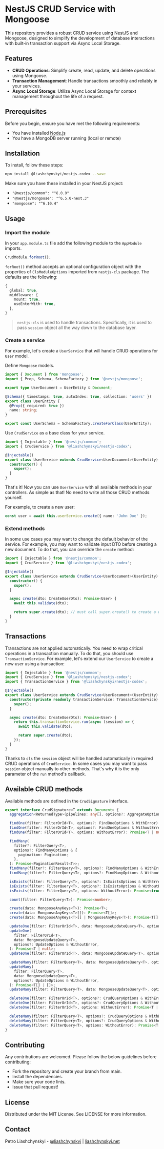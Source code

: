 # NestJS CRUD Service with Mongoose

This repository provides a robust CRUD service using NestJS and Mongoose, designed to simplify the development of database interactions with built-in transaction support via Async Local Storage.

## Features

- **CRUD Operations**: Simplify create, read, update, and delete operations using Mongoose.
- **Transaction Management**: Handle transactions smoothly and reliably in your services.
- **Async Local Storage**: Utilize Async Local Storage for context management throughout the life of a request.

## Prerequisites

Before you begin, ensure you have met the following requirements:

- You have installed [Node.js](https://nodejs.org/)
- You have a MongoDB server running (local or remote)

## Installation

To install, follow these steps:

```bash
npm install @liashchynskyi/nestjs-codex --save
```

Make sure you have these installed in your NestJS project:

- `"@nestjs/common": "^8.0.0"`
- `"@nestjs/mongoose": "^6.5.0-next.3"`
- `"mongoose": "^6.10.4"`

## Usage

### Import the module

In your `app.module.ts` file add the following module to the `AppModule` imports.

```typescript
CrudModule.forRoot();
```

`forRoot()` method accepts an optional configuration object with the properties of
`ClsModuleOptions` imported from `nestjs-cls` package. The defaults are the following:

```typescript
{
  global: true,
  middleware: {
    mount: true,
    useEnterWith: true,
  },
}
```

> `nestjs-cls` is used to handle transactions. Specifically, it is used to pass `session` object all the way down to the database layer.

### Create a service

For example, let's create a `UserService` that will handle CRUD operations for `User` model.

Define `Mongoose` models.

```typescript
import { Document } from 'mongoose';
import { Prop, Schema, SchemaFactory } from '@nestjs/mongoose';

export type UserDocument = UserEntity & Document;

@Schema({ timestamps: true, autoIndex: true, collection: 'users' })
export class UserEntity {
  @Prop({ required: true })
  name: string;
}

export const UserSchema = SchemaFactory.createForClass(UserEntity);
```

Use `CrudService` as a base class for your service.

```typescript
import { Injectable } from '@nestjs/common';
import { CrudService } from '@liashchynskyi/nestjs-codex';

@Injectable()
export class UserService extends CrudService<UserDocument>(UserEntity) {
  constructor() {
    super();
  }
}
```

That's it! Now you can use `UserService` with all available methods in your controllers. As simple as that!
No need to write all those CRUD methods yourself.

For example, to create a new user:

```typescript
const user = await this.userService.create({ name: 'John Doe' });
```

### Extend methods

In some use cases you may want to change the default behavior of the service. For example, you may want to
validate input DTO before creating a new document. To do that, you can override the `create` method:

```typescript
import { Injectable } from '@nestjs/common';
import { CrudService } from '@liashchynskyi/nestjs-codex';

@Injectable()
export class UserService extends CrudService<UserDocument>(UserEntity) {
  constructor() {
    super();
  }

  async create(dto: CreateUserDto): Promise<User> {
    await this.validate(dto);

    return super.create(dto); // must call super.create() to create a new document
  }
}
```

## Transactions

Transactions are not applied automatically. You need to wrap critical operations in a transaction manually. To do that,
you should use `TransactionService`. For example, let's extend our `UserService` to create a new user using a transaction:

```typescript
import { Injectable } from '@nestjs/common';
import { CrudService } from '@liashchynskyi/nestjs-codex';
import { TransactionService } from '@liashchynskyi/nestjs-codex';

@Injectable()
export class UserService extends CrudService<UserDocument>(UserEntity) {
  constructor(private readonly transactionService: TransactionService) {
    super();
  }

  async create(dto: CreateUserDto): Promise<User> {
    return this.transactionService.run(async (session) => {
      await this.validate(dto);

      return super.create(dto);
    });
  }
}
```

Thanks to `cls` the `session` object will be handled automatically in required CRUD operations of `CrudService`.
In some cases you may want to pass `session` object manually to other methods. That's why it is
the only parameter of the `run` method's callback.

## Available CRUD methods

Available methods are defined in the `CrudSignature` interface.

```typescript
export interface CrudSignature<T extends Document> {
  aggregation<ReturnedType>(pipelines: any[], options?: AggregateOptions): Promise<ReturnedType[]>;

  findOne(filter: FilterOrId<T>, options?: FindOneOptions & WithError): Promise<T>;
  findOne(filter: FilterOrId<T>, options?: FindOneOptions & WithoutError): Promise<T | null>;
  findOne(filter: FilterOrId<T>, options: WithoutError): Promise<T | null>;

  findMany(
    filter?: FilterQuery<T>,
    options?: FindManyOptions & {
      pagination: Pagination;
    },
  ): Promise<PaginationResult<T>>;
  findMany(filter?: FilterQuery<T>, options?: FindManyOptions & WithError): Promise<T[]>;
  findMany(filter?: FilterQuery<T>, options?: FindManyOptions & WithoutError): Promise<T[]>;

  isExists(filter: FilterQuery<T>, options?: IsExistsOptions & WithError): Promise<true>;
  isExists(filter: FilterQuery<T>, options?: IsExistsOptions & WithoutError): Promise<boolean>;
  isExists(filter: FilterQuery<T>, options: WithoutError): Promise<true | boolean>;

  count(filter: FilterQuery<T>): Promise<number>;

  create(data: MongooseAnyKeys<T>): Promise<T>;
  create(data: MongooseAnyKeys<T>[]): Promise<T[]>;
  create(data: MongooseAnyKeys<T>[] | MongooseAnyKeys<T>): Promise<T[] | T>;

  updateOne(filter: FilterOrId<T>, data: MongooseUpdateQuery<T>, options?: UpdateOptions & WithError): Promise<T>;
  updateOne(
    filter: FilterOrId<T>,
    data: MongooseUpdateQuery<T>,
    options?: UpdateOptions & WithoutError,
  ): Promise<T | null>;
  updateOne(filter: FilterOrId<T>, data: MongooseUpdateQuery<T>, options: WithoutError): Promise<T | null>;

  updateMany(filter: FilterQuery<T>, data: MongooseUpdateQuery<T>, options?: UpdateOptions & WithError): Promise<T[]>;
  updateMany(
    filter: FilterQuery<T>,
    data: MongooseUpdateQuery<T>,
    options?: UpdateOptions & WithoutError,
  ): Promise<T[] | []>;
  updateMany(filter: FilterQuery<T>, data: MongooseUpdateQuery<T>, options: WithoutError): Promise<T[] | []>;

  deleteOne(filter: FilterOrId<T>, options?: CrudQueryOptions & WithError): Promise<T>;
  deleteOne(filter: FilterOrId<T>, options?: CrudQueryOptions & WithoutError): Promise<T | null>;
  deleteOne(filter: FilterOrId<T>, options: WithoutError): Promise<T | null>;

  deleteMany(filter: FilterQuery<T>, options?: CrudQueryOptions & WithError): Promise<T[]>;
  deleteMany(filter: FilterQuery<T>, options?: CrudQueryOptions & WithoutError): Promise<T[] | []>;
  deleteMany(filter: FilterQuery<T>, options: WithoutError): Promise<T[] | []>;
}
```

## Contributing

Any contributions are welcomed. Please follow the below guidelines before contributing:

- Fork the repository and create your branch from main.
- Install the dependencies.
- Make sure your code lints.
- Issue that pull request!

## License

Distributed under the MIT License. See LICENSE for more information.

## Contact

Petro Liashchynskyi - [@liashchynskyi](https://twitter.com/liashchynskyi) | [liashchynskyi.net](https://liashchynskyi.net/)

